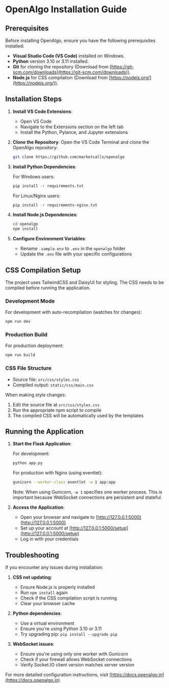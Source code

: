 # OpenAlgo Installation Guide

## Prerequisites

Before installing OpenAlgo, ensure you have the following prerequisites installed:

- **Visual Studio Code (VS Code)** installed on Windows.
- **Python** version 3.10 or 3.11 installed.
- **Git** for cloning the repository (Download from [https://git-scm.com/downloads](https://git-scm.com/downloads)).
- **Node.js** for CSS compilation (Download from [https://nodejs.org/](https://nodejs.org/)).

## Installation Steps

1. **Install VS Code Extensions**: 
   - Open VS Code
   - Navigate to the Extensions section on the left tab
   - Install the Python, Pylance, and Jupyter extensions

2. **Clone the Repository**: 
   Open the VS Code Terminal and clone the OpenAlgo repository:
   ```bash
   git clone https://github.com/marketcalls/openalgo
   ```

3. **Install Python Dependencies**: 

   For Windows users:
   ```bash
   pip install -r requirements.txt
   ```

   For Linux/Nginx users:
   ```bash
   pip install -r requirements-nginx.txt
   ```

4. **Install Node.js Dependencies**: 
   ```bash
   cd openalgo
   npm install
   ```

5. **Configure Environment Variables**: 
   - Rename `.sample.env` to `.env` in the `openalgo` folder
   - Update the `.env` file with your specific configurations

## CSS Compilation Setup

The project uses TailwindCSS and DaisyUI for styling. The CSS needs to be compiled before running the application.

### Development Mode

For development with auto-recompilation (watches for changes):
```bash
npm run dev
```

### Production Build

For production deployment:
```bash
npm run build
```

### CSS File Structure

- Source file: `src/css/styles.css`
- Compiled output: `static/css/main.css`

When making style changes:
1. Edit the source file at `src/css/styles.css`
2. Run the appropriate npm script to compile
3. The compiled CSS will be automatically used by the templates

## Running the Application

1. **Start the Flask Application**: 

   For development:
   ```bash
   python app.py
   ```

   For production with Nginx (using eventlet):
   ```bash
   gunicorn --worker-class eventlet -w 1 app:app
   ```

   Note: When using Gunicorn, `-w 1` specifies one worker process. This is important because WebSocket connections are persistent and stateful.

2. **Access the Application**:
   - Open your browser and navigate to [http://127.0.0.1:5000](http://127.0.0.1:5000)
   - Set up your account at [http://127.0.0.1:5000/setup](http://127.0.0.1:5000/setup)
   - Log in with your credentials

## Troubleshooting

If you encounter any issues during installation:

1. **CSS not updating**:
   - Ensure Node.js is properly installed
   - Run `npm install` again
   - Check if the CSS compilation script is running
   - Clear your browser cache

2. **Python dependencies**:
   - Use a virtual environment
   - Ensure you're using Python 3.10 or 3.11
   - Try upgrading pip: `pip install --upgrade pip`

3. **WebSocket issues**:
   - Ensure you're using only one worker with Gunicorn
   - Check if your firewall allows WebSocket connections
   - Verify Socket.IO client version matches server version

For more detailed configuration instructions, visit [https://docs.openalgo.in](https://docs.openalgo.in)
